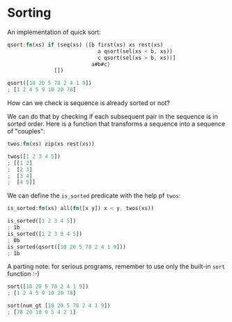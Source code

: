 # Sorting

An implementation of quick sort:

```rust
qsort:fn(xs) if (seq(xs) {[b first(xs) xs rest(xs)
                             a qsort(sel(xs < b, xs))
                             c qsort(sel(xs > b, xs))]
                           a#b#c}
	           [])

qsort([10 20 5 78 2 4 1 9])
; [1 2 4 5 9 10 20 78]
```

How can we check is sequence is already sorted or not?

We can do that by checking if each subsequent pair in the sequence is in sorted order.
Here is a function that transforms a sequence into a sequence of "couples":

```rust
twos:fn(xs) zip(xs rest(xs))

twos([1 2 3 4 5])
; [[1 2]
;  [2 3]
;  [3 4]
;  [4 5]]
```

We can define the `is_sorted` predicate with the help pf `twos`:

```rust
is_sorted:fn(xs) all(fn([x y]) x < y, twos(xs))

is_sorted([1 2 3 4 5])
; 1b
is_sorted([1 2 3 0 4 5])
; 0b
is_sorted(qsort([10 20 5 78 2 4 1 9]))
; 1b
```

A parting note: for serious programs, remember to use only the built-in `sort` function :-)

```rust
sort([10 20 5 78 2 4 1 9])
; [1 2 4 5 9 10 20 78]

sort(num_gt [10 20 5 78 2 4 1 9])
; [78 20 10 9 5 4 2 1]
```
